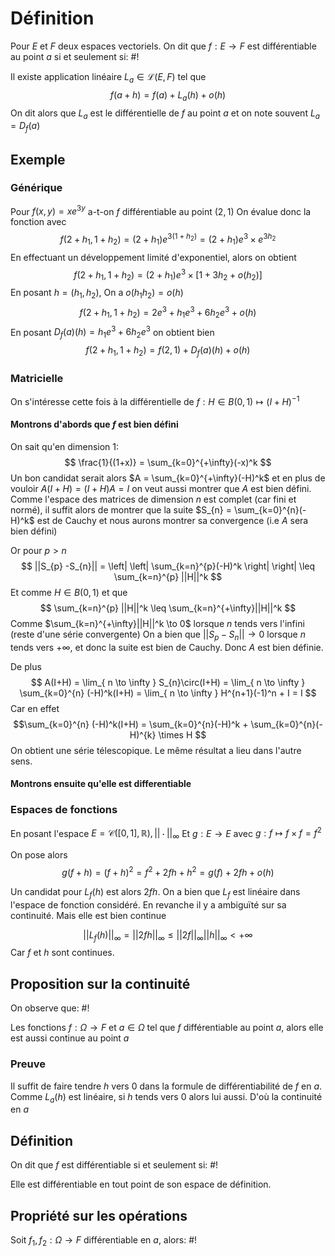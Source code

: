 # Définition
Pour $E$ et $F$ deux espaces vectoriels. On dit que $f: E \to F$ est différentiable au point $a$ si et seulement si: #!

Il existe application linéaire $L_{a} \in \mathcal L(E, F)$ tel que $$
f(a+h) = f(a) + L_{a}(h) + o(h)
$$
On dit alors que $L_{a}$ est le différentielle de $f$ au point $a$ et on note souvent $L_{a} = D_{f}(a)$

## Exemple
### Générique

Pour $f(x, y) = xe^{3y}$ a-t-on $f$ différentiable au point $(2, 1)$
On évalue donc la fonction avec
$$f(2 + h_{1}, 1 + h_{2}) = (2+h_{1})e^{3(1+h_{2})} = (2+h_{1})e^3\times e^{3h_{2}}$$
En effectuant un développement limité d'exponentiel, alors on obtient
$$f(2+h_{1}, 1+h_{2}) = (2+h_{1})e^3 \times[1 + 3h_{2} + o(h_{2})]$$
En posant $h = (h_{1}, h_{2})$, On a $o(h_{1}h_{2}) = o(h)$
$$
f(2+h_{1}, 1+h_{2}) = 2e^3 +h_{1}e^3 + 6h_{2} e^3 + o(h)
$$
 En posant $D_{f}(a)(h) = h_{1}e^3 + 6h_{2}e^3$ on obtient bien
$$f(2+h_{1}, 1+h_{2}) = f(2, 1) + D_{f}(a)(h) + o(h)$$

### Matricielle
On s'intéresse cette fois à la différentielle de $f: H \in B(0, 1) \mapsto (I+H)^{-1}$

#### Montrons d'abords que $f$ est bien défini
On sait qu'en dimension 1:
$$
\frac{1}{(1+x)} = \sum_{k=0}^{+\infty}(-x)^k 
$$
Un bon candidat serait alors $A = \sum_{k=0}^{+\infty}(-H)^k$ et en plus de vouloir $A(I+H) = (I+H)A = I$ on veut aussi montrer que $A$ est bien défini.
Comme l'espace des matrices de dimension $n$ est complet (car fini et normé), il suffit alors de montrer que la suite $S_{n} = \sum_{k=0}^{n}(-H)^k$ est de Cauchy et nous aurons montrer sa convergence (i.e $A$ sera bien défini)

Or pour $p > n$
$$
||S_{p} -S_{n}|| = \left| \left| \sum_{k=n}^{p}(-H)^k  \right|  \right| \leq \sum_{k=n}^{p} ||H||^k 
$$
Et comme $H \in B(0, 1)$ et que
$$
\sum_{k=n}^{p} ||H||^k  \leq \sum_{k=n}^{+\infty}||H||^k 
$$
Comme $\sum_{k=n}^{+\infty}||H||^k \to 0$ lorsque $n$ tends vers l'infini (reste d'une série convergente)
On a bien que $||S_{p} -S_{n}|| \to 0$ lorsque $n$ tends vers $+\infty$, et donc la suite est bien de Cauchy.
Donc $A$ est bien définie.

De plus
$$
A(I+H) = \lim_{  n \to \infty } S_{n}\circ(I+H) =  \lim_{ n \to \infty } \sum_{k=0}^{n} (-H)^k(I+H) = \lim_{ n \to \infty } H^{n+1}(-1)^n + I = I
$$
Car en effet $$\sum_{k=0}^{n} (-H)^k(I+H) = \sum_{k=0}^{n}(-H)^k + \sum_{k=0}^{n}(-H)^{k} \times H $$
On obtient une série télescopique.
Le même résultat a lieu dans l'autre sens.

#### Montrons ensuite qu'elle est differentiable

### Espaces de fonctions
En posant l'espace $E = \mathcal C([0, 1], \mathbb{R}), ||\cdot||_{\infty}$
Et $g: E \to E$ avec $g: f \mapsto f\times f = f^2$

On pose alors $$
g(f+h) = (f+h)^2 = f^2 + 2fh + h^2 = g(f) + 2fh + o(h)
$$

Un candidat pour $L_{f}(h)$ est alors $2fh$. On a bien que $L_{f}$ est linéaire dans l'espace de fonction considéré. En revanche il y a ambiguïté sur sa continuité. Mais elle est bien continue

$$
||L_{f}(h)||_{\infty} = ||2fh||_{\infty} \leq ||2 f||_{\infty}||h||_{\infty} < + \infty
$$
Car $f$ et $h$ sont continues.

## Proposition sur la continuité
On observe que: #!

Les fonctions $f: \Omega \to F$ et $a \in \Omega$ tel que $f$ différentiable au point $a$, alors elle est aussi continue au point $a$

### Preuve
Il suffit de faire tendre $h$ vers $0$ dans la formule de différentiabilité de $f$ en $a$.
Comme $L_{a}(h)$ est linéaire, si $h$ tends vers $0$ alors lui aussi. D'où la continuité en $a$

## Définition
On dit que $f$ est différentiable si et seulement si: #!

Elle est différentiable en tout point de son espace de définition.

## Propriété sur les opérations
Soit $f_{1}, f_{2}: \Omega \to F$ différentiable en $a$, alors: #!

